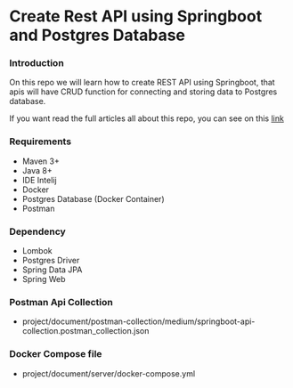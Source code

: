 # Create Rest API using Springboot and Postgres Database

### Introduction
On this repo we will learn how to create REST API using Springboot, 
that apis will have CRUD function for connecting and storing data to Postgres database. 

If you want read the full articles all about this repo, 
you can see on this [link](https://medium.com/@deni-setiawan/create-rest-api-using-springboot-and-postgres-74200db11ae6)

### Requirements
- Maven 3+
- Java 8+
- IDE Intelij
- Docker
- Postgres Database (Docker Container)
- Postman 

### Dependency
- Lombok
- Postgres Driver
- Spring Data JPA
- Spring Web

### Postman Api Collection
- project/document/postman-collection/medium/springboot-api-collection.postman_collection.json

### Docker Compose file
- project/document/server/docker-compose.yml




